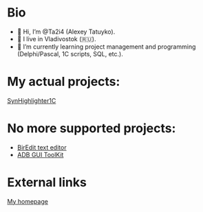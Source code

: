 Bio
===
- 👋 Hi, I’m @Ta2i4 (Alexey Tatuyko).
- 👀 I live in Vladivostok (:ru:).
- 🌱 I’m currently learning project management and programming (Delphi/Pascal, 1C scripts, SQL, etc.).


My actual projects:
===================
[SynHighlighter1C](Ta2i4/SynHighlighter1C)


No more supported projects:
===========================
- [BirEdit text editor](http://biredit.ta2i4.ru/)
- [ADB GUI ToolKit](http://ta2i4.ru/projects/adbgtk/)


External links
==============
[My homepage](http://ta2i4.ru/)